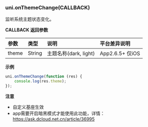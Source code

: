 ### uni.onThemeChange(CALLBACK)
监听系统主题状态变化。

**CALLBACK 返回参数**

|参数|类型|说明|平台差异说明|
|:-|:-|:-|:-|
|theme|String|主题名称(dark, light)|App2.6.5+ 仅iOS|

**示例**

```javascript
uni.onThemeChange(function (res) {
	console.log(res.theme);
});
```

**注意**
- 自定义基座生效
- app需要开启暗黑模式才能使用此功能，详情：https://ask.dcloud.net.cn/article/36995
